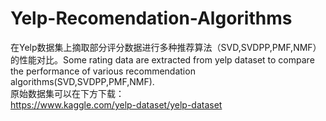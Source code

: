 # Yelp-Recomendation-Algorithms
在Yelp数据集上摘取部分评分数据进行多种推荐算法（SVD,SVDPP,PMF,NMF）的性能对比。Some rating data are extracted from yelp dataset to compare the performance of various recommendation algorithms(SVD,SVDPP,PMF,NMF).  
原始数据集可以在下方下载：  
https://www.kaggle.com/yelp-dataset/yelp-dataset
